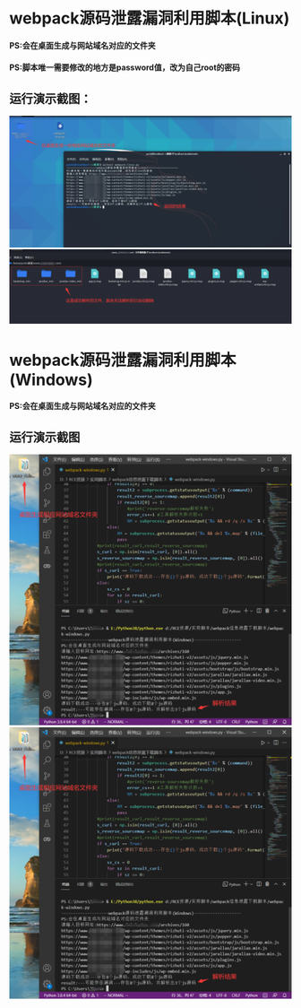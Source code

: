 # webpack源码泄露漏洞利用脚本(Linux)
#### PS:会在桌面生成与网站域名对应的文件夹
#### PS:脚本唯一需要修改的地方是password值，改为自己root的密码
## 运行演示截图：
![image](https://github.com/yu-lc/EXP/blob/master/webpack/webpack%E4%BF%A1%E6%81%AF%E6%B3%84%E9%9C%B2%E4%B8%8B%E8%BD%BD%E8%84%9A%E6%9C%AC/img/linux1.png)
![image](https://github.com/yu-lc/EXP/blob/master/webpack/webpack%E4%BF%A1%E6%81%AF%E6%B3%84%E9%9C%B2%E4%B8%8B%E8%BD%BD%E8%84%9A%E6%9C%AC/img/linux2.png)

# webpack源码泄露漏洞利用脚本(Windows)
#### PS:会在桌面生成与网站域名对应的文件夹
## 运行演示截图
![image](https://github.com/yu-lc/EXP/blob/master/webpack/webpack%E4%BF%A1%E6%81%AF%E6%B3%84%E9%9C%B2%E4%B8%8B%E8%BD%BD%E8%84%9A%E6%9C%AC/img/windows1.png)
![image](https://github.com/yu-lc/EXP/blob/master/webpack/webpack%E4%BF%A1%E6%81%AF%E6%B3%84%E9%9C%B2%E4%B8%8B%E8%BD%BD%E8%84%9A%E6%9C%AC/img/windows1.png)
